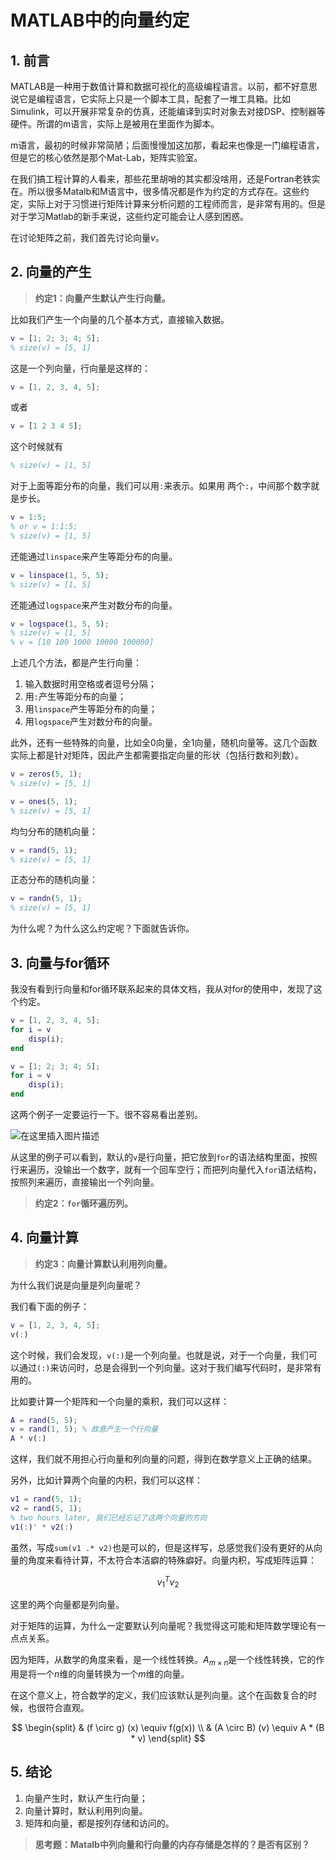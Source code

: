 ﻿# MATLAB中的向量约定

## 1. 前言
MATLAB是一种用于数值计算和数据可视化的高级编程语言。以前，都不好意思说它是编程语言，它实际上只是一个脚本工具，配套了一堆工具箱。比如Simulink，可以开展非常复杂的仿真，还能编译到实时对象去对接DSP、控制器等硬件。所谓的m语言，实际上是被用在里面作为脚本。

m语言，最初的时候非常简陋；后面慢慢加这加那，看起来也像是一门编程语言，但是它的核心依然是那个Mat-Lab，矩阵实验室。

在我们搞工程计算的人看来，那些花里胡哨的其实都没啥用，还是Fortran老铁实在。所以很多Matalb和M语言中，很多情况都是作为约定的方式存在。这些约定，实际上对于习惯进行矩阵计算来分析问题的工程师而言，是非常有用的。但是对于学习Matlab的新手来说，这些约定可能会让人感到困惑。

在讨论矩阵之前，我们首先讨论向量$v$。

## 2. 向量的产生

> **约定1：向量产生默认产生行向量。**


比如我们产生一个向量的几个基本方式，直接输入数据。

```matlab
v = [1; 2; 3; 4; 5];
% size(v) = [5, 1]
```

这是一个列向量，行向量是这样的：

```matlab 
v = [1, 2, 3, 4, 5];
```

或者

```matlab
v = [1 2 3 4 5];
```

这个时候就有

```matlab
% size(v) = [1, 5]
```

对于上面等距分布的向量，我们可以用`:`来表示。如果用 两个`:`，中间那个数字就是步长。

```matlab
v = 1:5;
% or v = 1:1:5;
% size(v) = [1, 5]
```

还能通过`linspace`来产生等距分布的向量。

```matlab
v = linspace(1, 5, 5);
% size(v) = [1, 5]
```

还能通过`logspace`来产生对数分布的向量。

```matlab
v = logspace(1, 5, 5);
% size(v) = [1, 5]
% v = [10 100 1000 10000 100000]
```

上述几个方法，都是产生行向量：

1. 输入数据时用空格或者逗号分隔；
2. 用`:`产生等距分布的向量；
3. 用`linspace`产生等距分布的向量；
4. 用`logspace`产生对数分布的向量。


此外，还有一些特殊的向量，比如全0向量，全1向量，随机向量等。这几个函数实际上都是针对矩阵，因此产生都需要指定向量的形状（包括行数和列数）。

```matlab
v = zeros(5, 1);
% size(v) = [5, 1]
```

```matlab
v = ones(5, 1);
% size(v) = [5, 1]
```

均匀分布的随机向量：

```matlab
v = rand(5, 1);
% size(v) = [5, 1]
```

正态分布的随机向量：

```matlab
v = randn(5, 1);
% size(v) = [5, 1]
```

为什么呢？为什么这么约定呢？下面就告诉你。

## 3. 向量与for循环

我没有看到行向量和for循环联系起来的具体文档，我从对for的使用中，发现了这个约定。

```matlab
v = [1, 2, 3, 4, 5];
for i = v
    disp(i);
end
```

```matlab
v = [1; 2; 3; 4; 5];
for i = v
    disp(i);
end
```

这两个例子一定要运行一下。很不容易看出差别。

![在这里插入图片描述](https://i-blog.csdnimg.cn/blog_migrate/cf06c36881de70611b614f29bf4fe0a1.png#pic_center)


从这里的例子可以看到，默认的`v`是行向量，把它放到`for`的语法结构里面，按照行来遍历，没输出一个数字，就有一个回车空行；而把列向量代入`for`语法结构，按照列来遍历，直接输出一个列向量。

> **约定2：`for`循环遍历列。**


## 4. 向量计算

> **约定3：向量计算默认利用列向量。**


为什么我们说是向量是列向量呢？

我们看下面的例子：

```matlab
v = [1, 2, 3, 4, 5];
v(:)
```

这个时候，我们会发现，`v(:)`是一个列向量。也就是说，对于一个向量，我们可以通过`(:)`来访问时，总是会得到一个列向量。这对于我们编写代码时，是非常有用的。

比如要计算一个矩阵和一个向量的乘积，我们可以这样：

```matlab
A = rand(5, 5);
v = rand(1, 5); % 故意产生一个行向量
A * v(:)
```

这样，我们就不用担心行向量和列向量的问题，得到在数学意义上正确的结果。

另外，比如计算两个向量的内积，我们可以这样：

```matlab
v1 = rand(5, 1);
v2 = rand(5, 1);
% two hours later, 我们已经忘记了这两个向量的方向
v1(:)' * v2(:)
```

虽然，写成`sum(v1 .* v2)`也是可以的，但是这样写，总感觉我们没有更好的从向量的角度来看待计算，不太符合本洁癖的特殊癖好。向量内积，写成矩阵运算：

$$
v_1^T v_2
$$

这里的两个向量都是列向量。

对于矩阵的运算，为什么一定要默认列向量呢？我觉得这可能和矩阵数学理论有一点点关系。

因为矩阵，从数学的角度来看，是一个线性转换。$A_{m \times n}$是一个线性转换，它的作用是将一个$n$维的向量转换为一个$m$维的向量。

在这个意义上，符合数学的定义，我们应该默认是列向量。这个在函数复合的时候，也很符合直观。

$$ \begin{split}
& (f \circ g) (x) \equiv  f(g(x)) \\
& (A \circ B) (v) \equiv  A * (B * v) 
\end{split}
$$





## 5. 结论

1. 向量产生时，默认产生行向量；
2. 向量计算时，默认利用列向量。
3. 矩阵和向量，都是按列存储和访问的。

> **思考题：Matalb中列向量和行向量的内存存储是怎样的？是否有区别？**

